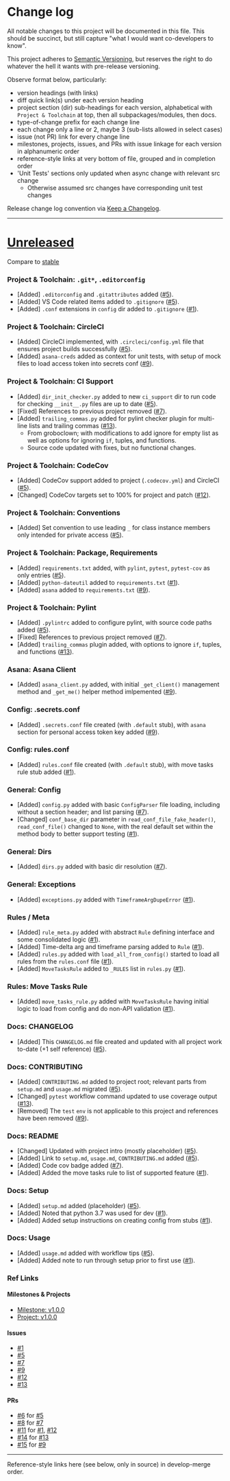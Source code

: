 # Change log
All notable changes to this project will be documented in this file.  This
should be succinct, but still capture "what I would want co-developers to know".

This project adheres to [Semantic Versioning](http://semver.org/), but reserves
the right to do whatever the hell it wants with pre-release versioning.

Observe format below, particularly:
- version headings (with links)
- diff quick link(s) under each version heading
- project section (dir) sub-headings for each version, alphabetical with
      `Project & Toolchain` at top, then all subpackages/modules, then docs.
- type-of-change prefix for each change line
- each change only a line or 2, maybe 3 (sub-lists allowed in select cases)
- issue (not PR) link for every change line
- milestones, projects, issues, and PRs with issue linkage for each version in
      alphanumeric order
- reference-style links at very bottom of file, grouped and in completion order
- 'Unit Tests' sections only updated when async change with relevant src change
  - Otherwise assumed src changes have corresponding unit test changes

Release change log convention via
[Keep a Changelog](http://keepachangelog.com/).


---


# [Unreleased](https://github.com/JonathanCasey/asana_extensions/tree/develop)

Compare to [stable](https://github.com/JonathanCasey/asana_extensions/compare/stable...develop)


### Project & Toolchain: `.git*`, `.editorconfig`
- [Added] `.editorconfig` and `.gitattributes` added ([#5][]).
- [Added] VS Code related items added to `.gitignore` ([#5][]).
- [Added] `.conf` extensions in `config` dir added to `.gitignore` ([#1][]).


### Project & Toolchain: CircleCI
- [Added] CircleCI implemented, with `.circleci/config.yml` file that ensures
      project builds successfully ([#5][]).
- [Added] `asana-creds` added as context for unit tests, with setup of mock
      files to load access token into secrets conf ([#9][]).


### Project & Toolchain: CI Support
- [Added] `dir_init_checker.py` added to new `ci_support` dir to run code for
      checking `__init__.py` files are up to date ([#5][]).
- [Fixed] References to previous project removed ([#7][]).
- [Added] `trailing_commas.py` added for pylint checker plugin for multi-line
      lists and trailing commas ([#13][]).
  - From groboclown; with modifications to add ignore for empty list as well as
        options for ignoring `if`, tuples, and functions.
  - Source code updated with fixes, but no functional changes.


### Project & Toolchain: CodeCov
- [Added] CodeCov support added to project (`.codecov.yml`) and CircleCI
      ([#5][]).
- [Changed] CodeCov targets set to 100% for project and patch ([#12][]).


### Project & Toolchain: Conventions
- [Added] Set convention to use leading `_` for class instance members only
      intended for private access ([#5][]).


### Project & Toolchain: Package, Requirements
- [Added] `requirements.txt` added, with `pylint`,  `pytest`, `pytest-cov` as
      only entries ([#5][]).
- [Added] `python-dateutil` added to `requirements.txt` ([#1][]).
- [Added] `asana` added to `requirements.txt` ([#9][]).


### Project & Toolchain: Pylint
- [Added] `.pylintrc` added to configure pylint, with source code paths added
      ([#5][]).
- [Fixed] References to previous project removed ([#7][]).
- [Added] `trailing_commas` plugin added, with options to ignore `if`, tuples,
      and functions ([#13][]).


### Asana: Asana Client
- [Added] `asana_client.py` added, with initial `_get_client()` management
      method and `_get_me()` helper method imlpemented ([#9][]).


### Config: .secrets.conf
- [Added] `.secrets.conf` file created (with `.default` stub), with `asana`
      section for personal access token key added ([#9][]).


### Config: rules.conf
- [Added] `rules.conf` file created (with `.default` stub), with move tasks rule
      stub added ([#1][]).


### General: Config
- [Added] `config.py` added with basic `ConfigParser` file loading, including
      without a section header; and list parsing ([#7][]).
- [Changed] `conf_base_dir` parameter in `read_conf_file_fake_header()`,
      `read_conf_file()` changed to `None`, with the real default set within the
      method body to better support testing ([#1][]).


### General: Dirs
- [Added] `dirs.py` added with basic dir resolution ([#7][]).


### General: Exceptions
- [Added] `exceptions.py` added with `TimeframeArgDupeError` ([#1][]).


### Rules / Meta
- [Added] `rule_meta.py` added with abstract `Rule` defining interface and some
      consolidated logic ([#1][]).
- [Added] Time-delta arg and timeframe parsing added to `Rule` ([#1][]).
- [Added] `rules.py` added with `load_all_from_config()` started to load all
      rules from the `rules.conf` file ([#1][]).
- [Added] `MoveTasksRule` added to `_RULES` list in `rules.py` ([#1][]).


### Rules: Move Tasks Rule
- [Added] `move_tasks_rule.py` added with `MoveTasksRule` having initial logic
      to load from config and do non-API validation ([#1][]).


### Docs: CHANGELOG
- [Added] This `CHANGELOG.md` file created and updated with all project work
      to-date (+1 self reference) ([#5][]).


### Docs: CONTRIBUTING
- [Added] `CONTRIBUTING.md` added to project root; relevant parts from
      `setup.md` and `usage.md` migrated ([#5][]).
- [Changed] `pytest` workflow command updated to use coverage output ([#13][]).
- [Removed] The `test` `env` is not applicable to this project and references
      have been removed ([#9][]).


### Docs: README
- [Changed] Updated with project intro (mostly placeholder) ([#5][]).
- [Added] Link to `setup.md`, `usage.md`, `CONTRIBUTING.md` added ([#5][]).
- [Added] Code cov badge added ([#7][]).
- [Added] Added the move tasks rule to list of supported feature ([#1][]).


### Docs: Setup
- [Added] `setup.md` added (placeholder) ([#5][]).
- [Added] Noted that python 3.7 was used for dev ([#1][]).
- [Added] Added setup instructions on creating config from stubs ([#1][]).


### Docs: Usage
- [Added] `usage.md` added with workflow tips ([#5][]).
- [Added] Added note to run through setup prior to first use ([#1][]).


### Ref Links

#### Milestones & Projects
- [Milestone: v1.0.0](https://github.com/JonathanCasey/asana_extensions/milestone/1)
- [Project: v1.0.0](https://github.com/JonathanCasey/asana_extensions/projects/1)

#### Issues
- [#1][]
- [#5][]
- [#7][]
- [#9][]
- [#12][]
- [#13][]

#### PRs
- [#6][] for [#5][]
- [#8][] for [#7][]
- [#11][] for [#1][], [#12][]
- [#14][] for [#13][]
- [#15][] for [#9][]


---


Reference-style links here (see below, only in source) in develop-merge order.

[#5]: https://github.com/JonathanCasey/asana_extensions/issues/5 'Issue #5'
[#7]: https://github.com/JonathanCasey/asana_extensions/issues/7 'Issue #7'
[#1]: https://github.com/JonathanCasey/asana_extensions/issues/1 'Issue #1'
[#12]: https://github.com/JonathanCasey/asana_extensions/issues/12 'Issue #12'
[#13]: https://github.com/JonathanCasey/asana_extensions/issues/13 'Issue #13'
[#9]: https://github.com/JonathanCasey/asana_extensions/issues/9 'Issue #9'

[#6]: https://github.com/JonathanCasey/asana_extensions/pull/6 'PR #6'
[#8]: https://github.com/JonathanCasey/asana_extensions/pull/8 'PR #8'
[#11]: https://github.com/JonathanCasey/asana_extensions/pull/11 'PR #11'
[#14]: https://github.com/JonathanCasey/asana_extensions/pull/14 'PR #14'
[#15]: https://github.com/JonathanCasey/asana_extensions/pull/15 'PR #15'
